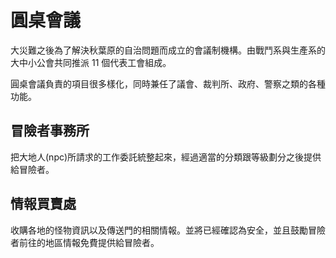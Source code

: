 # 圓桌會議

大災難之後為了解決秋葉原的自治問題而成立的會議制機構。由戰鬥系與生產系的大中小公會共同推派 11 個代表工會組成。

圓桌會議負責的項目很多樣化，同時兼任了議會、裁判所、政府、警察之類的各種功能。

## 冒險者事務所

把大地人(npc)所請求的工作委託統整起來，經過適當的分類跟等級劃分之後提供給冒險者。

## 情報買賣處

收購各地的怪物資訊以及傳送門的相關情報。並將已經確認為安全，並且鼓勵冒險者前往的地區情報免費提供給冒險者。

